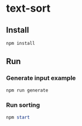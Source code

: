 # text-sort

## Install

```powershell
npm install
```

## Run

### Generate input example

```powershell
npm run generate
```

### Run sorting

```powershell
npm start
```
